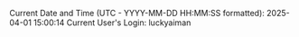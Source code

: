Current Date and Time (UTC - YYYY-MM-DD HH:MM:SS formatted): 2025-04-01 15:00:14
Current User's Login: luckyaiman
